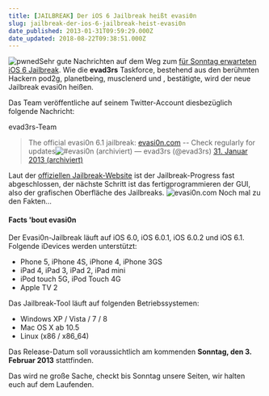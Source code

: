```yaml
---
title: [JAILBREAK] Der iOS 6 Jailbreak heißt evasi0n
slug: jailbreak-der-ios-6-jailbreak-heist-evasi0n
date_published: 2013-01-31T09:59:29.000Z
date_updated: 2018-08-22T09:38:51.000Z
---
```


![pwned](//picdump.thafaker.de/2013/01/pwned-100x100.jpg)Sehr gute Nachrichten auf dem Weg zum [für Sonntag erwarteten iOS 6 Jailbreak](__GHOST_URL__/jailbreak-fur-ios-6-1-bestatigt-eventuell-release-in-6-tagen/). Wie die **evad3rs** Taskforce, bestehend aus den berühmten Hackern pod2g, planetbeing, musclenerd und , bestätigte, wird der neue Jailbreak evasi0n heißen. 

Das Team veröffentliche auf seinem Twitter-Account diesbezüglich folgende Nachricht:

evad3rs-Team

> The official evasi0n 6.1 jailbreak: [evasi0n.com](http://t.co/WwRp7oWz) -- Check regularly for updates![#evasi0n (archiviert)](http://web.archive.org/web/20130201000732/https://twitter.com/search)
> — evad3rs (@evad3rs) [31. Januar 2013 (archiviert)](http://web.archive.org/web/20140307125638/https://twitter.com/evad3rs/status/296778372141420547)

Laut der [offiziellen Jailbreak-Website](http://evasi0n.com) ist der Jailbreak-Progress fast abgeschlossen, der nächste Schritt ist das fertigprogrammieren der GUI, also der grafischen Oberfläche des Jailbreaks.
![evasi0n.com](//picdump.thafaker.de/2013/01/evasi0n.com_-580x460.png)
Noch mal zu den Fakten…

#### Facts 'bout evasi0n

Der Evasi0n-Jailbreak läuft auf iOS 6.0, iOS 6.0.1, iOS 6.0.2 und iOS 6.1.
Folgende iDevices werden unterstützt:

- Phone 5, iPhone 4S, iPhone 4, iPhone 3GS
- iPad 4, iPad 3, iPad 2, iPad mini
- iPod touch 5G, iPod Touch 4G
- Apple TV 2

Das Jailbreak-Tool läuft auf folgenden Betriebssystemen:

- Windows XP / Vista / 7 / 8
- Mac OS X ab 10.5
- Linux (x86 / x86_64)

Das Release-Datum soll voraussichtlich am kommenden **Sonntag, den 3. Februar 2013** stattfinden.

Das wird ne große Sache, checkt bis Sonntag unsere Seiten, wir halten euch auf dem Laufenden.
